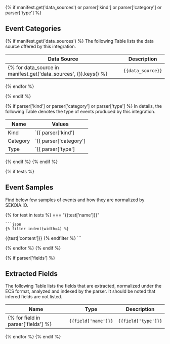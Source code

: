 {% if manifest.get('data_sources') or parser['kind'] or parser['category'] or parser['type'] %}
## Event Categories

{% if manifest.get('data_sources') %}
The following Table lists the data source offered by this integration.

| Data Source | Description                          |
| ----------- | ------------------------------------ |
{% for data_source in manifest.get('data_sources', {}).keys() %}| `{{data_source}}` | {{manifest['data_sources'][data_source]}} |
{% endfor %}

{% endif %}

{% if parser['kind'] or parser['category'] or parser['type'] %}
In details, the following Table denotes the type of events produced by this integration.

| Name | Values |
| ---- | ------ |
| Kind | `{{ parser['kind']|join('`, `') }}` |
| Category | `{{ parser['category']|join('`, `') }}` |
| Type | `{{ parser['type']|join('`, `') }}` |
{% endif %}
{% endif %}

{% if tests %}
## Event Samples

Find below few samples of events and how they are normalized by SEKOIA.IO.

{% for test in tests %}
=== "{{test['name']}}"

    ```json
	{% filter indent(width=4) %}
{{test['content']}}
	{% endfilter %}
	```

{% endfor %}
{% endif %}

{% if parser['fields'] %}
## Extracted Fields

The following Table lists the fields that are extracted, normalized under the ECS format, analyzed and indexed by the parser. It should be noted that infered fields are not listed.

| Name | Type | Description                |
| ---- | ---- | ---------------------------|
{% for field in parser['fields'] %}|`{{field['name']}}` | `{{field['type']}}` | {{field['short']}} |
{% endfor %}
{% endif %}
